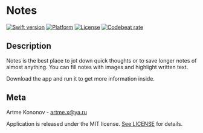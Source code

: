 # Notes

[![Swift version][swift-image]][swift-url]
[![Platform][platform-image]][platform-url]
[![License][license-image]][license-url]
[![Codebeat rate][codebeat-image]][codebeat-url]

## Description

Notes is the best place to jot down quick thoughts or to save longer notes of almost anything. You can fill notes with images and highlight written text. 

Download the app and run it to get more information inside.

## Meta

Artme Kononov - artme.x@ya.ru

Application is released under the MIT license. [See LICENSE](https://github.com/artme-dev/Notes/blob/main/LICENSE.txt) for details.


[swift-image]: https://img.shields.io/badge/swift-5-blueviolet.svg
[swift-url]: https://swift.org/
[codebeat-image]:https://codebeat.co/badges/d7c9a6e9-c5a8-4631-ab34-e530a391b7fc
[codebeat-url]:https://codebeat.co/projects/github-com-artme-dev-notes-main
[platform-image]: https://img.shields.io/cocoapods/p/ios
[platform-url]: https://developer.apple.com/swift/
[license-image]: https://img.shields.io/badge/License-MIT-yellow.svg
[license-url]:https://opensource.org/licenses/MIT
